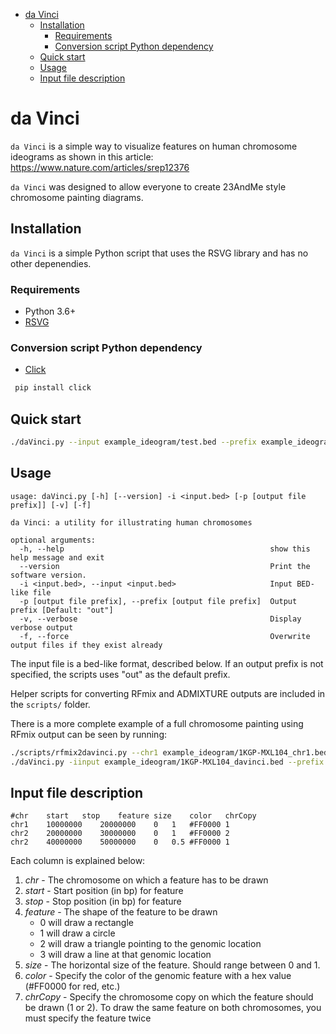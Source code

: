    * [da Vinci](#da-vinci)
      * [Installation](#installation)
         * [Requirements](#requirements)
         * [Conversion script Python dependency](#conversion-script-python-dependency)
      * [Quick start](#quick-start)
      * [Usage](#usage)
      * [Input file description](#input-file-description)

# da Vinci

`da Vinci` is a simple way to visualize features on human chromosome ideograms as shown in this article: https://www.nature.com/articles/srep12376

`da Vinci` was designed to allow everyone to create 23AndMe style chromosome painting diagrams.

<!-- ![](example_ideogram/example.png|width=250px) -->

## Installation

`da Vinci` is a simple Python script that uses the RSVG library and has no other depenendies.

### Requirements
* Python 3.6+
* [RSVG](https://developer.gnome.org/rsvg/stable/)

### Conversion script Python dependency
* [Click](https://click.palletsprojects.com/en/7.x/)

```bash
 pip install click
 ```

## Quick start
```bash
./daVinci.py --input example_ideogram/test.bed --prefix example_ideogram/example
```

## Usage
```
usage: daVinci.py [-h] [--version] -i <input.bed> [-p [output file prefix]] [-v] [-f]

da Vinci: a utility for illustrating human chromosomes

optional arguments:
  -h, --help                                              show this help message and exit
  --version                                               Print the software version.
  -i <input.bed>, --input <input.bed>                     Input BED-like file
  -p [output file prefix], --prefix [output file prefix]  Output prefix [Default: "out"]
  -v, --verbose                                           Display verbose output
  -f, --force                                             Overwrite output files if they exist already

```
The input file is a bed-like format, described below.  If an output prefix is not specified, the scripts uses "out" as the default prefix.

Helper scripts for converting RFmix and ADMIXTURE outputs are included in the `scripts/` folder.

There is a more complete example of a full chromosome painting using RFmix output can be seen by running:

```bash
./scripts/rfmix2davinci.py --chr1 example_ideogram/1KGP-MXL104_chr1.bed --chr2 example_ideogram/1KGP-MXL104_chr2.bed --out example_ideogram/1KGP-MXL104_davinci.bed
./daVinci.py -iinput example_ideogram/1KGP-MXL104_davinci.bed --prefix example_ideogram/1KGP-MXL104

```

## Input file description
```
#chr	start	stop	feature	size	color	chrCopy
chr1	10000000	20000000	0	1	#FF0000	1
chr2	20000000	30000000	0	1	#FF0000	2
chr2	40000000	50000000	0	0.5	#FF0000	1
```

Each column is explained below:
1. *chr* - The chromosome on which a feature has to be drawn
2. *start* - Start position (in bp) for feature
3. *stop* - Stop position (in bp) for feature
4. *feature* - The shape of the feature to be drawn
	* 0 will draw a rectangle
	* 1 will draw a circle
	* 2 will draw a triangle pointing to the genomic location
	* 3 will draw a line at that genomic location
5. *size* - The horizontal size of the feature. Should range between 0 and 1.
6. *color* - Specify the color of the genomic feature with a hex value (#FF0000 for red, etc.)
7. *chrCopy* - Specify the chromosome copy on which the feature should be drawn (1 or 2).  To draw the same feature on both chromosomes, you must specify the feature twice
